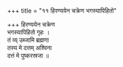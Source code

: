 +++
title = "११ हिरण्ययेन चक्रेण भगस्यापिहितो"

+++
हिरण्ययेन चक्रेण  
भगस्यापिहितो गृहः ।  
तं व्य् उब्जामि ब्रह्मणा  
तस्य मे दत्तम् अश्विना  
दत्तं मे पुष्करस्रजा ॥